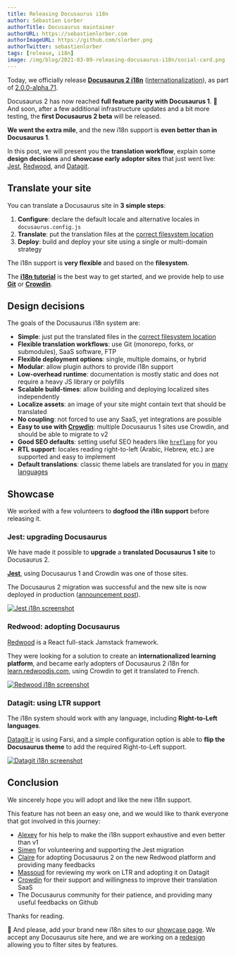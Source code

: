 ```yaml
---
title: Releasing Docusaurus i18n
author: Sébastien Lorber
authorTitle: Docusaurus maintainer
authorURL: https://sebastienlorber.com
authorImageURL: https://github.com/slorber.png
authorTwitter: sebastienlorber
tags: [release, i18n]
image: /img/blog/2021-03-09-releasing-docusaurus-i18n/social-card.png
---
```


Today, we officially release **[Docusaurus 2 i18n](https://v2.docusaurus.io/docs/i18n/introduction)** ([internationalization](https://en.wikipedia.org/wiki/Internationalization_and_localization)), as part of [2.0.0-alpha.71](https://github.com/facebook/docusaurus/releases/tag/v2.0.0-alpha.71).

Docusaurus 2 has now reached **full feature parity with Docusaurus 1**. 🎉 And soon, after a few additional infrastructure updates and a bit more testing, the **first Docusaurus 2 beta** will be released.

**We went the extra mile**, and the new i18n support is **even better than in Docusaurus 1**.

In this post, we will present you the **translation workflow**, explain some **design decisions** and **showcase early adopter sites** that just went live: [Jest](https://jestjs.io/), [Redwood](https://learn.redwoodjs.com/), and [Datagit](https://datagit.ir/).

<!--truncate-->

## Translate your site

You can translate a Docusaurus site in **3 simple steps**:

1. **Configure**: declare the default locale and alternative locales in `docusaurus.config.js`
1. **Translate**: put the translation files at the [correct filesystem location](https://v2.docusaurus.io/docs/next/i18n/introduction#translation-files-location)
1. **Deploy**: build and deploy your site using a single or multi-domain strategy

The i18n support is **very flexible** and based on the **filesystem**.

The **[i18n tutorial](https://v2.docusaurus.io/docs/i18n/tutorial)** is the best way to get started, and we provide help to use **[Git](https://v2.docusaurus.io/docs/i18n/git)** or **[Crowdin](https://v2.docusaurus.io/docs/i18n/crowdin)**.

## Design decisions

The goals of the Docusaurus i18n system are:

- **Simple**: just put the translated files in the [correct filesystem location](https://v2.docusaurus.io/docs/next/i18n/introduction#translation-files-location)
- **Flexible translation workflows**: use Git (monorepo, forks, or submodules), SaaS software, FTP
- **Flexible deployment options**: single, multiple domains, or hybrid
- **Modular**: allow plugin authors to provide i18n support
- **Low-overhead runtime**: documentation is mostly static and does not require a heavy JS library or polyfills
- **Scalable build-times**: allow building and deploying localized sites independently
- **Localize assets**: an image of your site might contain text that should be translated
- **No coupling**: not forced to use any SaaS, yet integrations are possible
- **Easy to use with [Crowdin](https://crowdin.com/)**: multiple Docusaurus 1 sites use Crowdin, and should be able to migrate to v2
- **Good SEO defaults**: setting useful SEO headers like [`hreflang`](https://developers.google.com/search/docs/advanced/crawling/localized-versions) for you
- **RTL support**: locales reading right-to-left (Arabic, Hebrew, etc.) are supported and easy to implement
- **Default translations**: classic theme labels are translated for you in [many languages](https://github.com/facebook/docusaurus/tree/master/packages/docusaurus-theme-classic/codeTranslations)

## Showcase

We worked with a few volunteers to **dogfood the i18n support** before releasing it.

### Jest: upgrading Docusaurus

We have made it possible to **upgrade** a **translated Docusaurus 1 site** to Docusaurus 2.

**[Jest](https://jestjs.io)**, using Docusaurus 1 and Crowdin was one of those sites.

The Docusaurus 2 migration was successful and the new site is now deployed in production ([announcement post](https://jestjs.io/blog/2021/03/09/jest-website-upgrade)).

[![Jest i18n screenshot](/img/blog/2021-03-09-releasing-docusaurus-i18n/jest.png)](https://jestjs.io)

### Redwood: adopting Docusaurus

[Redwood](https://redwoodjs.com/) is a React full-stack Jamstack framework.

They were looking for a solution to create an **internationalized learning platform**, and became early adopters of Docusaurus 2 i18n for [learn.redwoodjs.com](https://learn.redwoodjs.com/), using Crowdin to get it translated to French.

[![Redwood i18n screenshot](/img/blog/2021-03-09-releasing-docusaurus-i18n/redwood.png)](https://learn.redwoodjs.com/)

### Datagit: using LTR support

The i18n system should work with any language, including **Right-to-Left languages**.

[Datagit.ir](https://datagit.ir/) is using Farsi, and a simple configuration option is able to **flip the Docusaurus theme** to add the required Right-to-Left support.

[![Datagit i18n screenshot](/img/blog/2021-03-09-releasing-docusaurus-i18n/datagit.png)](https://datagit.ir/)

## Conclusion

We sincerely hope you will adopt and like the new i18n support.

This feature has not been an easy one, and we would like to thank everyone that got involved in this journey:

- [Alexey](https://github.com/lex111) for his help to make the i18n support exhaustive and even better than v1
- [Simen](https://github.com/SimenB) for volunteering and supporting the Jest migration
- [Claire](https://github.com/clairefro) for adopting Docusaurus 2 on the new Redwood platform and providing many feedbacks
- [Massoud](https://github.com/massoudmaboudi) for reviewing my work on LTR and adopting it on Datagit
- [Crowdin](https://crowdin.com/) for their support and willingness to improve their translation SaaS
- The Docusaurus community for their patience, and providing many useful feedbacks on Github

Thanks for reading.

🙏 And please, add your brand new i18n sites to our [showcase page](https://v2.docusaurus.io/showcase). We accept any Docusaurus site here, and we are working on a [redesign](https://github.com/facebook/docusaurus/issues/4238) allowing you to filter sites by features.
